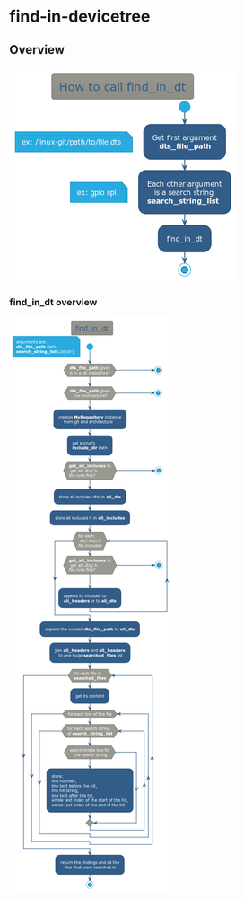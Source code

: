 # find-in-devicetree

## Overview
![img.png](images/top-view-find_in_dt.png)

### find_in_dt overview
![img.png](images/find_in_dt.png)